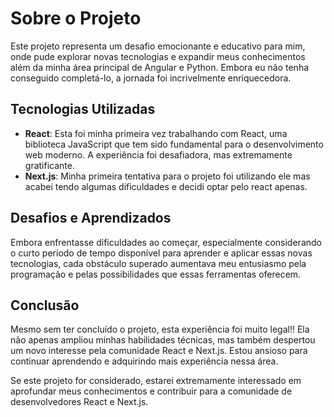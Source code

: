 <!DOCTYPE html>
<html lang="pt-br">
<head>
<meta charset="UTF-8">
</head>
<body>
<h1>Sobre o Projeto</h1>
<p>Este projeto representa um desafio emocionante e educativo para mim, onde pude explorar novas tecnologias e expandir meus conhecimentos além da minha área principal de Angular e Python. Embora eu não tenha conseguido completá-lo, a jornada foi incrivelmente enriquecedora.</p>

<h2>Tecnologias Utilizadas</h2>
<ul>
<li><strong>React</strong>: Esta foi minha primeira vez trabalhando com React, uma biblioteca JavaScript que tem sido fundamental para o desenvolvimento web moderno. A experiência foi desafiadora, mas extremamente gratificante.</li>
<li><strong>Next.js</strong>: Minha primeira tentativa para o projeto foi utilizando ele mas acabei tendo algumas dificuldades e decidi optar pelo react apenas.</li>
</ul>

<h2>Desafios e Aprendizados</h2>
<p>Embora enfrentasse dificuldades ao começar, especialmente considerando o curto período de tempo disponível para aprender e aplicar essas novas tecnologias, cada obstáculo superado aumentava meu entusiasmo pela programação e pelas possibilidades que essas ferramentas oferecem.</p>

<h2>Conclusão</h2>
<p>Mesmo sem ter concluído o projeto, esta experiência foi muito legal!! Ela não apenas ampliou minhas habilidades técnicas, mas também despertou um novo interesse pela comunidade React e Next.js. Estou ansioso para continuar aprendendo e adquirindo mais experiência nessa área.</p>

<p>Se este projeto for considerado, estarei extremamente interessado em aprofundar meus conhecimentos e contribuir para a comunidade de desenvolvedores React e Next.js.</p>
</body>
</html>
